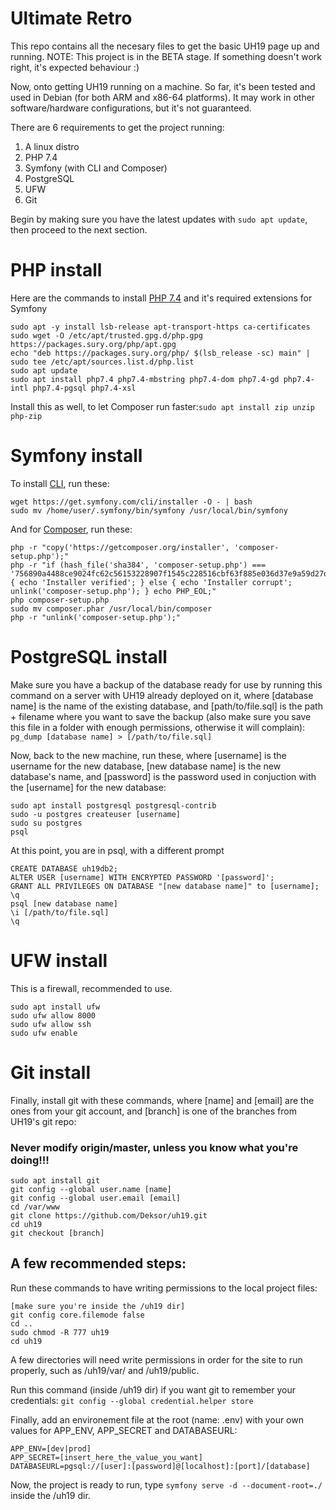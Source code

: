 # Ultimate Retro 

This repo contains all the necesary files to get the basic UH19 page up and running.
NOTE: This project is in the BETA stage. If something doesn't work right, it's expected behaviour :)

Now, onto getting UH19 running on a machine. So far, it's been tested and used in Debian (for both ARM and x86-64 platforms). It may work in other software/hardware configurations, but it's not guaranteed.

There are 6 requirements to get the project running:
1. A linux distro
2. PHP 7.4
3. Symfony (with CLI and Composer)
4. PostgreSQL
5. UFW
6. Git


Begin by making sure you have the latest updates with `sudo apt update`, then proceed to the next section.

# PHP install 

Here are the commands to install [PHP 7.4](https://computingforgeeks.com/how-to-install-latest-php-on-debian/) and it's required extensions for Symfony
```
sudo apt -y install lsb-release apt-transport-https ca-certificates 
sudo wget -O /etc/apt/trusted.gpg.d/php.gpg https://packages.sury.org/php/apt.gpg
echo "deb https://packages.sury.org/php/ $(lsb_release -sc) main" | sudo tee /etc/apt/sources.list.d/php.list
sudo apt update
sudo apt install php7.4 php7.4-mbstring php7.4-dom php7.4-gd php7.4-intl php7.4-pgsql php7.4-xsl
```
Install this as well, to let Composer run faster:`sudo apt install zip unzip php-zip`

# Symfony install
To install [CLI](https://symfony.com/download), run these:
```
wget https://get.symfony.com/cli/installer -O - | bash
sudo mv /home/user/.symfony/bin/symfony /usr/local/bin/symfony
```
And for [Composer](https://getcomposer.org/download/), run these:
```
php -r "copy('https://getcomposer.org/installer', 'composer-setup.php');"
php -r "if (hash_file('sha384', 'composer-setup.php') === '756890a4488ce9024fc62c56153228907f1545c228516cbf63f885e036d37e9a59d27d63f46af1d4d07ee0f76181c7d3') { echo 'Installer verified'; } else { echo 'Installer corrupt'; unlink('composer-setup.php'); } echo PHP_EOL;"
php composer-setup.php
sudo mv composer.phar /usr/local/bin/composer
php -r "unlink('composer-setup.php');"
```
# PostgreSQL install
Make sure you have a backup of the database ready for use by running this command on a server with UH19 already deployed on it, where [database name] is the name of the existing database, and [path/to/file.sql] is the path + filename where you want to save the backup (also make sure you save this file in a folder with enough permissions, otherwise it will complain): 
`pg_dump [database name] > [/path/to/file.sql]`

Now, back to the new machine, run these, where [username] is the username for the new database, [new database name] is the new database's name, and [password] is the password used in conjuction with the [username] for the new database:
```
sudo apt install postgresql postgresql-contrib
sudo -u postgres createuser [username]
sudo su postgres
psql
```

At this point, you are in psql, with a different prompt
```
CREATE DATABASE uh19db2;
ALTER USER [username] WITH ENCRYPTED PASSWORD '[password]';
GRANT ALL PRIVILEGES ON DATABASE "[new database name]" to [username];
\q
psql [new database name]
\i [/path/to/file.sql]
\q
```

# UFW install
This is a firewall, recommended to use.
```
sudo apt install ufw
sudo ufw allow 8000
sudo ufw allow ssh
sudo ufw enable
```

# Git install
Finally, install git with these commands, where [name] and [email] are the ones from your git account, and [branch] is one of the branches from UH19's git repo:
### Never modify origin/master, unless you know what you're doing!!!
```
sudo apt install git
git config --global user.name [name]
git config --global user.email [email]
cd /var/www
git clone https://github.com/Deksor/uh19.git
cd uh19
git checkout [branch]
```
## A few recommended steps:


Run these commands to have writing permissions to the local project files:
```
[make sure you're inside the /uh19 dir]
git config core.filemode false
cd ..
sudo chmod -R 777 uh19
cd uh19
```
A few directories will need write permissions in order for the site to run properly, such 
as /uh19/var/ and /uh19/public.

Run this command (inside /uh19 dir) if you want git to remember your credentials:
`git config --global credential.helper store`

Finally, add an environement file at the root (name: .env) with your own values for APP_ENV, APP_SECRET and DATABASEURL:
```
APP_ENV=[dev|prod]
APP_SECRET=[insert_here_the_value_you_want]
DATABASEURL=pgsql://[user]:[password]@[localhost]:[port]/[database]
```

Now, the project is ready to run, type `symfony serve -d --document-root=./` inside the /uh19 dir.
